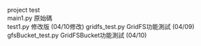 project test  
main1.py 原始碼  
test1.py 修改版  (04/10修改)
gridfs_test.py GridFS功能測試  (04/09)
gfsBucket_test.py GridFSBucket功能測試  (04/10)